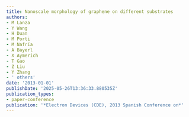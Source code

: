 ```yaml
---
title: Nanoscale morphology of graphene on different substrates
authors:
- M Lanza
- Y Wang
- H Duan
- M Porti
- M Nafrı́a
- A Bayerl
- X Aymerich
- T Gao
- Z Liu
- Y Zhang
- ' others'
date: '2013-01-01'
publishDate: '2025-05-26T13:36:33.880535Z'
publication_types:
- paper-conference
publication: '*Electron Devices (CDE), 2013 Spanish Conference on*'
---
```

